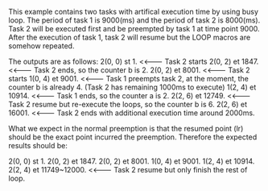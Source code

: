 This example contains two tasks with artifical execution time by using busy loop.
The period of task 1 is 9000(ms) and the period of task 2 is 8000(ms).
Task 2 will be executed first and be preempted by task 1 at time point 9000. 
After the execution of task 1, task 2 will resume but the LOOP macros are somehow repeated.

The outputs are as follows:
2(0, 0) st 1. <<--- Task 2 starts
2(0, 2) et 1847. <<--- Task 2 ends, so the counter b is 2.
2(0, 2) et 8001. <<--- Task 2 starts
1(0, 4) et 9001. <<--- Task 1 preempts task 2, at the moment, the counter b is already 4. (Task 2 has remaining 1000ms to execute)
1(2, 4) et 10914. <<--- Task 1 ends, so the counter a is 2.
2(2, 6) et 12749. <<--- Task 2 resume but re-execute the loops, so the counter b is 6.
2(2, 6) et 16001. <<--- Task 2 ends with additional execution time around 2000ms.

What we expect in the normal preemption is that the resumed point (lr) should be the exact point incurred the preemption.
Therefore the expected results should be:

2(0, 0) st 1. 
2(0, 2) et 1847. 
2(0, 2) et 8001. 
1(0, 4) et 9001. 
1(2, 4) et 10914. 
2(2, 4) et 11749~12000. <<--- Task 2 resume but only finish the rest of loop.

